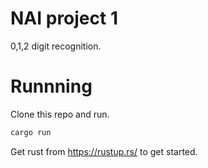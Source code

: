 # NAI project 1

0,1,2 digit recognition.

# Runnning

Clone this repo and run.

```bash
cargo run
```

Get rust from https://rustup.rs/ to get started.
